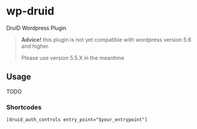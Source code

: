 # wp-druid
DruID Wordpress Plugin

> __Advice!__ this plugin is not yet compatible with wordpress version 5.6 and higher. 
> 
> Please use version 5.5.X in the meantime
## Usage 

TODO

### Shortcodes

~~~~~~~~~~~~~~~~~~~~~~~~~~~~~~~~~
[druid_auth_controls entry_point="$your_entrypoint"]
~~~~~~~~~~~~~~~~~~~~~~~~~~~~~~~~~
